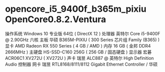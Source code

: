 # opencore_i5_9400f_b365m_pixiu OpenCore0.8.2.Ventura
 操作系统            Windows 10 专业版 64位 ( DirectX 12 )
  处理器              英特尔 Core i5-9400F @ 2.90GHz 六核
  主板                华硕 B365M-PIXIU ( 300 Series 芯片组 Family (B365) )
  显卡                AMD Radeon RX 550 Series ( 4 GB / AMD )
  内存                16 GB ( 金邦 DDR4 2666MHz )
  主硬盘               HS-SSD-C160 256G ( 256 GB / 固态硬盘 )
  显示器              宏碁 ACR06C1 XV272U ( XV272U )
  声卡                瑞昱 ALC887 @ 英特尔 High Definition Audio 控制器
  网卡                瑞昱 RTL8168/8111/8112 Gigabit Ethernet Controller / 华硕
